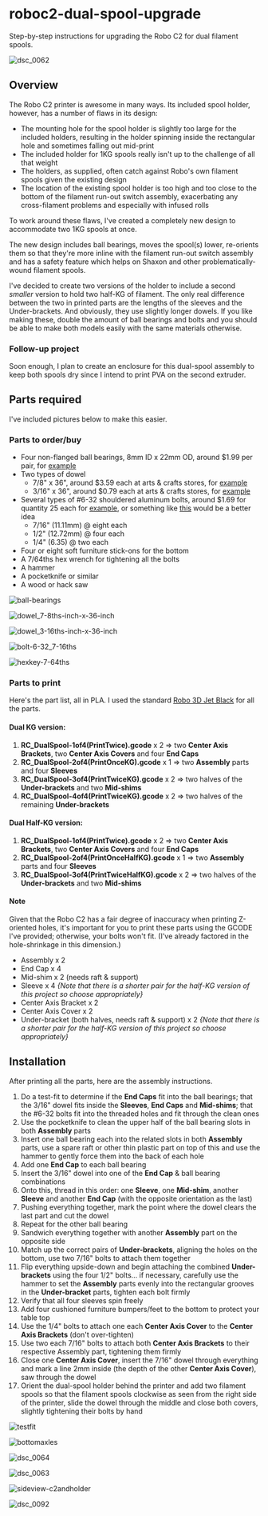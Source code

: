 # roboc2-dual-spool-upgrade
Step-by-step instructions for upgrading the Robo C2 for dual filament spools.

![dsc_0062](https://user-images.githubusercontent.com/15971213/31312760-fb6478e4-ab80-11e7-8205-3bb1a719c46d.png)

## Overview

The Robo C2 printer is awesome in many ways. Its included spool holder, however, has a number of flaws in its design:

* The mounting hole for the spool holder is slightly too large for the included holders, resulting in the holder spinning inside the rectangular hole and sometimes falling out mid-print
* The included holder for 1KG spools really isn't up to the challenge of all that weight
* The holders, as supplied, often catch against Robo's own filament spools given the existing design
* The location of the existing spool holder is too high and too close to the bottom of the filament run-out switch assembly, exacerbating any cross-filament problems and especially with infused rolls

To work around these flaws, I've created a completely new design to accommodate two 1KG spools at once.

The new design includes ball bearings, moves the spool(s) lower, re-orients them so that they're more inline with the filament run-out switch assembly and has a safety feature which helps on Shaxon and other problematically-wound filament spools.

I've decided to create two versions of the holder to include a second *smaller* version to hold two half-KG of filament. The only real difference between the two in printed parts are the lengths of the sleeves and the Under-brackets. And obviously, they use slightly longer dowels. If you like making these, double the amount of ball bearings and bolts and you should be able to make both models easily with the same materials otherwise.

### Follow-up project
Soon enough, I plan to create an enclosure for this dual-spool assembly to keep both spools dry since I intend to print PVA on the second extruder.

## Parts required
I've included pictures below to make this easier.

### Parts to order/buy
* Four non-flanged ball bearings, 8mm ID x 22mm OD, around $1.99 per pair, for [example](https://www.servocity.com/8mm-id-x-22mm-od-non-flanged-ball-bearing)
* Two types of dowel
	* 7/8" x 36", around $3.59 each at arts & crafts stores, for [example](https://www.whiteheadindustrial.com/p-20143-78-x-36-hardwood-dowel-rod-code-brown-no-301621.aspx?gclid=EAIaIQobChMI3OTK_Mbf1gIVg2x-Ch3YIQa1EAYYASABEgJSA_D_BwE)
	* 3/16" x 36", around $0.79 each at arts & crafts stores, for [example](https://www.c2f.com/html/productdetail.asp?p=MID-7905)
* Several types of #6-32 shouldered aluminum bolts, around $1.69 for quantity 25 each for [example](https://www.servocity.com/6-32-zinc-plated-socket-head-machine-screws), or something like [this](https://www.servocity.com/actobotics-hardware-pack-a) would be a better idea
	* 7/16" (11.11mm) @ eight each
	* 1/2" (12.72mm) @ four each
	* 1/4" (6.35) @ two each
* Four or eight soft furniture stick-ons for the bottom
* A 7/64ths hex wrench for tightening all the bolts
* A hammer
* A pocketknife or similar
* A wood or hack saw

![ball-bearings](https://user-images.githubusercontent.com/15971213/31312441-2de79994-ab78-11e7-87bb-4fae43f5bfde.jpg)

![dowel_7-8ths-inch-x-36-inch](https://user-images.githubusercontent.com/15971213/31312303-14409c4c-ab74-11e7-89db-7680761c5c75.jpg)

![dowel_3-16ths-inch-x-36-inch](https://user-images.githubusercontent.com/15971213/31312334-fd806b94-ab74-11e7-9c21-cce35a57c1b4.jpg)

![bolt-6-32_7-16ths](https://user-images.githubusercontent.com/15971213/31312413-5cf2db64-ab77-11e7-942b-7443bf34e120.png)

![hexkey-7-64ths](https://user-images.githubusercontent.com/15971213/31312430-b41754d8-ab77-11e7-8bd8-0a58fb8784d0.jpg)

### Parts to print
Here's the part list, all in PLA. I used the standard [Robo 3D Jet Black](http://robo.fyi/consumables/filament-by-type-by-vendor) for all the parts.

#### Dual KG version:

1. **RC_DualSpool-1of4(PrintTwice).gcode** x 2 => two **Center Axis Brackets**, two **Center Axis Covers** and four **End Caps**
2. **RC_DualSpool-2of4(PrintOnceKG).gcode** x 1 => two **Assembly** parts and four **Sleeves**
3. **RC_DualSpool-3of4(PrintTwiceKG).gcode** x 2 => two halves of the **Under-brackets** and two **Mid-shims**
4. **RC_DualSpool-4of4(PrintTwiceKG).gcode** x 2 => two halves of the remaining **Under-brackets**

#### Dual Half-KG version:

1. **RC_DualSpool-1of4(PrintTwice).gcode** x 2 => two **Center Axis Brackets**, two **Center Axis Covers** and four **End Caps**
2. **RC_DualSpool-2of4(PrintOnceHalfKG).gcode** x 1 => two **Assembly** parts and four **Sleeves**
3. **RC_DualSpool-3of4(PrintTwiceHalfKG).gcode** x 2 => two halves of the **Under-brackets** and two **Mid-shims**

#### Note
Given that the Robo C2 has a fair degree of inaccuracy when printing Z-oriented holes, it's important for you to print these parts using the GCODE I've provided; otherwise, your bolts won't fit. (I've already factored in the hole-shrinkage in this dimension.)

* Assembly x 2
* End Cap x 4
* Mid-shim x 2 (needs raft & support)
* Sleeve x 4 *{Note that there is a shorter pair for the half-KG version of this project so choose appropriately}*
* Center Axis Bracket x 2
* Center Axis Cover x 2
* Under-bracket (both halves, needs raft & support) x 2 *{Note that there is a shorter pair for the half-KG version of this project so choose appropriately}*

## Installation
After printing all the parts, here are the assembly instructions.

1. Do a test-fit to determine if the **End Caps** fit into the ball bearings; that the 3/16" dowel fits inside the **Sleeves**, **End Caps** and **Mid-shims**; that the #6-32 bolts fit into the threaded holes and fit through the clean ones
2. Use the pocketknife to clean the upper half of the ball bearing slots in both **Assembly** parts
3. Insert one ball bearing each into the related slots in both **Assembly** parts, use a spare raft or other thin plastic part on top of this and use the hammer to gently force them into the back of each hole
4. Add one **End Cap** to each ball bearing
5. Insert the 3/16" dowel into one of the **End Cap** & ball bearing combinations
6. Onto this, thread in this order: one **Sleeve**, one **Mid-shim**, another **Sleeve** and another **End Cap** (with the opposite orientation as the last)
7. Pushing everything together, mark the point where the dowel clears the last part and cut the dowel
8. Repeat for the other ball bearing
9. Sandwich everything together with another **Assembly** part on the opposite side
10. Match up the correct pairs of **Under-brackets**, aligning the holes on the bottom, use two 7/16" bolts to attach them together
11. Flip everything upside-down and begin attaching the combined **Under-brackets** using the four 1/2" bolts... if necessary, carefully use the hammer to set the **Assembly** parts evenly into the rectangular grooves in the **Under-bracket** parts, tighten each bolt firmly
12. Verify that all four sleeves spin freely
13. Add four cushioned furniture bumpers/feet to the bottom to protect your table top
14. Use the 1/4" bolts to attach one each **Center Axis Cover** to the **Center Axis Brackets** (don't over-tighten)
15. Use two each 7/16" bolts to attach both **Center Axis Brackets** to their respective Assembly part, tightening them firmly
16. Close one **Center Axis Cover**, insert the 7/16" dowel through everything and mark a line 2mm inside (the depth of the other **Center Axis Cover**), saw through the dowel
17. Orient the dual-spool holder behind the printer and add two filament spools so that the filament spools clockwise as seen from the right side of the printer, slide the dowel through the middle and close both covers, slightly tightening their bolts by hand

![testfit](https://user-images.githubusercontent.com/15971213/31319791-186148a8-ac1e-11e7-8fac-703bc07e2deb.jpg)

![bottomaxles](https://user-images.githubusercontent.com/15971213/31319765-bff173c8-ac1d-11e7-8bd5-8b0531d0e797.jpg)

![dsc_0064](https://user-images.githubusercontent.com/15971213/31312804-b3b9a634-ab82-11e7-95fc-6ed904aea4f6.png)

![dsc_0063](https://user-images.githubusercontent.com/15971213/31312773-912cab62-ab81-11e7-865d-13fbc289d1a5.png)

![sideview-c2andholder](https://user-images.githubusercontent.com/15971213/31319572-b697381a-ac1a-11e7-9f3c-816dddbba648.png)

![dsc_0092](https://user-images.githubusercontent.com/15971213/31450634-c64eb4ea-ae5e-11e7-9610-a773379f50e6.JPG)